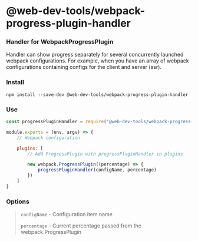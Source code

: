 # @web-dev-tools/webpack-progress-plugin-handler

### Handler for WebpackProgressPlugin

Handler can show progress separately
for several concurrently launched webpack configurations.
For example, when you have an array of webpack configurations
containing configs for the client and server (ssr).

### Install

```shell
npm install --save-dev @web-dev-tools/webpack-progress-plugin-handler
```

### Use

```javascript
const progressPluginHandler = require('@web-dev-tools/webpack-progress-plugin-handler');

module.exports = (env, argv) => {
    // Webpack configuration

    plugins: [
        // Add ProgressPlugin with progressPluginHandler in plugins

        new webpack.ProgressPlugin((percentage) => {
            progressPluginHandler(configName, percentage)
        })
    ]
}
```

### Options

> `configName` - Configuration item name 
>
> `percentage` - Current percentage passed from the webpack.ProgressPlugin
